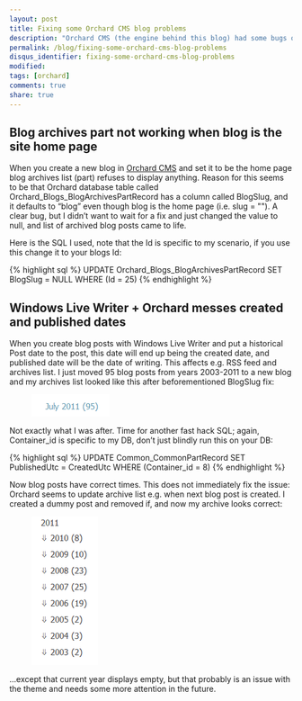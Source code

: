 ```yaml
---
layout: post
title: Fixing some Orchard CMS blog problems
description: "Orchard CMS (the engine behind this blog) had some bugs on the archive module. Debugging and fixing those."
permalink: /blog/fixing-some-orchard-cms-blog-problems
disqus_identifier: fixing-some-orchard-cms-blog-problems
modified:
tags: [orchard]
comments: true
share: true
---
```


## Blog archives part not working when blog is the site home page

When you create a new blog in [Orchard CMS](http://orchardproject.net/) and set it to be 
the home page blog archives list (part) refuses to display anything. Reason for this seems 
to be that Orchard database table called Orchard_Blogs_BlogArchivesPartRecord has a column 
called BlogSlug, and it defaults to “blog” even though blog is the home page (i.e. slug = ""). 
A clear bug, but I didn’t want to wait for a fix and just changed the value to null, and 
list of archived blog posts came to life.

Here is the SQL I used, note that the Id is specific to my scenario, if you use this change 
it to your blogs Id:

{% highlight sql %}
UPDATE       Orchard_Blogs_BlogArchivesPartRecord
SET          BlogSlug = NULL
WHERE        (Id = 25)
{% endhighlight %}

## Windows Live Writer + Orchard messes created and published dates

When you create blog posts with Windows Live Writer and put a historical Post date to the post, this date will end up being the created date, and published date will be the date of writing. This affects e.g. RSS feed and archives list. I just moved 95 blog posts from years 2003-2011 to a new blog and my archives list looked like this after beforementioned BlogSlug fix:

<figure>
	<img src="/images/2011-09-04-image1.png" alt="Wrong archive count">
</figure>

Not exactly what I was after. Time for another fast hack SQL; again, Container_id 
is specific to my DB, don’t just blindly run this on your DB:

{% highlight sql %}
UPDATE       Common_CommonPartRecord
SET          PublishedUtc = CreatedUtc
WHERE        (Container_id = 8)
{% endhighlight %}

Now blog posts have correct times. This does not immediately fix the issue: 
Orchard seems to update archive list e.g. when next blog post is created. I 
created a dummy post and removed if, and now my archive looks correct:

<figure>
	<img src="/images/2011-09-04-image2.png" alt="Correct archive count">
</figure>

…except that current year displays empty, but that probably is an issue with the 
theme and needs some more attention in the future.